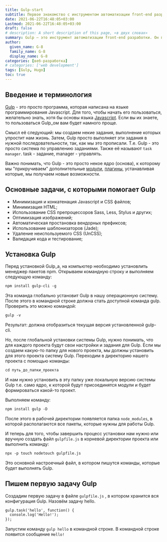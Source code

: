 ```yaml
---
title: Gulp-start
subtitle: Первое знакомство с инструментом автоматизации front-end разработки
date: 2021-06-22T16:48:05+03:00
Lastmod: 2021-06-22T16:48:05+03:00
draft: false
# description: A short description of this page, «в двух словах»
summary: Gulp – это инструмент автоматизации front-end разработки. Он поможет вам автоматизировать рутинные задачи и ускорит вашу работу.
author:
  given_name: G-8
  family_name: G-8
  display_name: G-8
categories: [веб-разработка]
# categories: ['web development']
tags: [Gulp, Hugo]
toc: true
---
```


## Введение и терминология
[Gulp](https://gulpjs.com) - это просто программа, которая написана на языке программирования Javascript. Для того, чтобы начать его пользоваться, желательно знать, хотя бы основы языка [Javascript](https://developer.mozilla.org/ru/docs/Learn/JavaScript/First_steps/What_is_JavaScript). Если вы их знаете, то пользоваться Gulp_ом вам будет намного проще.

Смысл её следующий: мы создаем некие задания, выполнение которых упростит нам жизнь. Затем, Gulp просто выполняет эти задания в нужной последовательности, так, как мы это прописали. Т.е. Gulp - это просто система по управлению заданиями. Также её называют `task manager`. task - задание, manager - управлять.

Важно понимать, что Gulp - это просто некое ядро (основа), к которому мы "прикручиваем" дополнительные [модули](https://encyclopedia.kaspersky.ru/glossary/module), [плагины](https://encyclopedia.kaspersky.ru/glossary/plugin), устанавливая которые, мы получаем новые возможности.

## Основные задачи, с которыми помогает Gulp
- Минимизация и конкатенация Javascript и CSS файлов;
- Минимизация HTML;
- Использование CSS препроцессоров Sass, Less, Stylus и других;
- Оптимизация изображений;
- Автоматическая простановка вендорных префиксов;
- Использование шаблонизаторов (Jade);
- Удаление неиспользуемого CSS (UnCSS);
- Валидация кода и тестирование;

## Установка Gulp
Перед установкой Gulp_а, на  компьютер необходимо установлить менеджер пакетов npm.
Открываем командную строку и выполняем следующую команду:
```html
npm install gulp-cli -g
```
Эта команда глобально установит Gulp в нашу операционную систему. После этого в командной строке должна стать доступной команда gulp.
Проверить это можно командой:
```html
gulp -v
```
Результат: должна отобразиться текущая версия установленной gulp-cli.

Но, после глобальной установки системы Gulp, нужно понимать, что для каждого проекта будут свои настройки и задания для Gulp.
Если мы создаем какую-то папку для нового проекта, мы должны установить для этого проекта систему Gulp.
Переходим в директорию нашего проекта с помощью команды:
```html
cd путь_до_папки_проекта
```

И нам нужно установить в эту папку уже локальную версию системы Gulp т.е. само ядро, к которой будут присоединятся модули и будет формироваться какой-то проект.

Выполняем команду:
```html
npm install gulp -D
```
После этого в рабочей директории появляется папка `node_modules`, в которой располагаются все пакеты, которые нужны для работы Gulp.

И теперь для того, чтобы завершить процесс установки нам нужно или вручную создать файл `gulpfile.js` в корневой директории проекта или выполнить команду:
```html
npx -p touch nodetouch gulpfile.js
```
Это основной настроечный файл, в котором пишутся команды, которые будет выполнять Gulp.

## Пишем первую задачу Gulp
Создадим первую задачу в файле `gulpfile.js` , в котором хранится вся конфигурация Gulp. Назовём задачу hello.
```html
gulp.task('hello', function() {
  console.log('Hello!');
});
```
Запустим команду `gulp hello` в командной строке.
В командной строке появится сообщение `Hello!`
